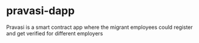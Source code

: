 # pravasi-dapp

Pravasi is a smart contract app where the migrant employees could register and get verified for different employers
